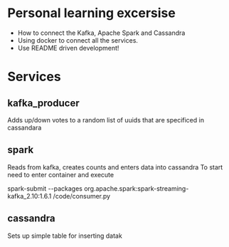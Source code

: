 # Personal learning excersise
  * How to connect the Kafka, Apache Spark and Cassandra
  * Using docker to connect all the services.
  * Use README driven development!

# Services
## kafka_producer
Adds up/down votes to a random list of uuids that are specificed in cassandara

## spark
Reads from kafka, creates counts and enters data into cassandra
To start need to enter container and execute

   spark-submit --packages org.apache.spark:spark-streaming-kafka_2.10:1.6.1 /code/consumer.py

## cassandra
Sets up simple table for inserting datak
